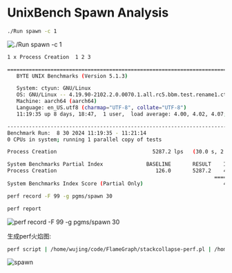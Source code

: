 # UnixBench Spawn Analysis

```bash
./Run spawn -c 1
```

![./Run spawn -c 1](https://cdn.jsdelivr.net/gh/realwujing/picture-bed/20240830112600.png)

```bash
1 x Process Creation  1 2 3

========================================================================
   BYTE UNIX Benchmarks (Version 5.1.3)

   System: ctyun: GNU/Linux
   OS: GNU/Linux -- 4.19.90-2102.2.0.0070.1.all.rc5.bbm.test.rename1.ctl2.aarch64 -- #1 SMP Wed Aug 21 15:57:25 CST 2024
   Machine: aarch64 (aarch64)
   Language: en_US.utf8 (charmap="UTF-8", collate="UTF-8")
   11:19:35 up 8 days, 18:47,  1 user,  load average: 4.00, 4.02, 4.07; runlevel 3

------------------------------------------------------------------------
Benchmark Run:  8 30 2024 11:19:35 - 11:21:14
0 CPUs in system; running 1 parallel copy of tests

Process Creation                               5287.2 lps   (30.0 s, 2 samples)

System Benchmarks Partial Index              BASELINE       RESULT    INDEX
Process Creation                                126.0       5287.2    419.6
                                                                   ========
System Benchmarks Index Score (Partial Only)                          419.6
```

```bash
perf record -F 99 -g pgms/spawn 30
```

```bash
perf report
```

![perf record -F 99 -g pgms/spawn 30](https://cdn.jsdelivr.net/gh/realwujing/picture-bed/20240830113233.png)

生成perf火焰图:

```bash
perf script | /home/wujing/code/FlameGraph/stackcollapse-perf.pl | /home/wujing/code/FlameGraph/flamegraph.pl > spawn.svg
```

![spawn](https://cdn.jsdelivr.net/gh/realwujing/picture-bed/spawn.svg)
